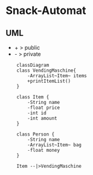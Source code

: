 # Snack-Automat

## UML

- \+ > public
- \- > private

```mermaid
    classDiagram
    class VendingMaschine{
        -ArrayList~Item~ items
        +printItemList()
    }

    class Item {
        -String name
        -float price
        -int id
        -int amount
    }

    class Person {
        -String name
        -ArrayList~Item~ bag
        -float money
    }

    Item --|>VendingMaschine
```

